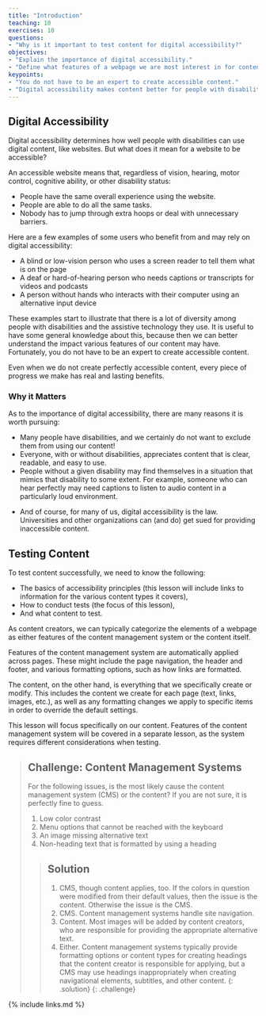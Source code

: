 ```yaml
---
title: "Introduction"
teaching: 10
exercises: 10
questions:
- "Why is it important to test content for digital accessibility?"
objectives:
- "Explain the importance of digital accessibility."
- "Define what features of a webpage we are most interest in for content testing."
keypoints:
- "You do not have to be an expert to create accessible content."
- "Digital accessibility makes content better for people with disabilities and people without."
---
```


<!--
Key points:
- People with disabilities have diverse situations and experiences.
- It can be useful to have a broad understanding of types of disabilities and assistive technology in order to better understand the importance of various accessibility principles.
- You do not have to be an expert to create accessible content.
- Digital accessibility makes content better for people with disabilities and people without.
-->
## Digital Accessibility

Digital accessibility determines how well people with disabilities can use digital content, like websites. But what does it mean for a website to be accessible?

An accessible website means that, regardless of vision, hearing, motor control, cognitive ability, or other disability status:

- People have the same overall experience using the website.
- People are able to do all the same tasks.
- Nobody has to jump through extra hoops or deal with unnecessary barriers.

<!--There are many ways that websites could create barriers for people with disabilities, especially since there is much diversity when it comes to disabilities people may have, their experiences with disabilities, and the assistive technology they use. While there is no need to know everything about disabilities or assistive technology, it is useful to have some general knowledge to better understand how creating content in certain ways will impact the people who use it.-->

Here are a few examples of some users who benefit from and may rely on digital accessibility:

- A blind or low-vision person who uses a screen reader to tell them what is on the page
- A deaf or hard-of-hearing person who needs captions or transcripts for videos and podcasts
- A person without hands who interacts with their computer using an alternative input device

These examples start to illustrate that there is a lot of diversity among people with disabilities and the assistive technology they use. It is useful to have some general knowledge about this, because then we can better understand the impact various features of our content may have. Fortunately, you do not have to be an expert to create accessible content.

Even when we do not create perfectly accessible content, every piece of progress we make has real and lasting benefits.

### Why it Matters

As to the importance of digital accessibility, there are many reasons it is worth pursuing:

- Many people have disabilities, and we certainly do not want to exclude them from using our content!
- Everyone, with or without disabilities, appreciates content that is clear, readable, and easy to use.
- People without a given disability may find themselves in a situation that mimics that disability to some extent. For example, someone who can hear perfectly may need captions to listen to audio content in a particularly loud environment.
<!--- Abilities change as we age. Someone who is perfectly happy reading tiny text now may not be so happy to do so in twenty or thirty more years.-->
- And of course, for many of us, digital accessibility is the law. Universities and other organizations can (and do) get sued for providing inaccessible content.

<!-- > ## Exercise
>
> TODO: Some kind of empathy-building exercise that drives home how important digital accessibility is.
> Could be some kind of card game with two different types of decks (one easier and one harder) and two sets of rules (one of which is more restrictive than the other). Would demonstrate how much better the second set of rules is, not just for people with the difficult decks, but also for people with the easier decks.
>
> In a pinch could maybe do the #nomouse challenge.-->
<!-- {: .challenge} -->

<!--
This is a brief introduction to what accessibility testing entails.

Key points:
- Keeping accessibility in mind when creating content will make testing and fixing content much easier.
- Provide contact information and do not be afraid to ask for feedback from your website visitors.
- Automated testing tools catch only a relatively small percentage of accessibility issues.
-->
## Testing Content

<!-- While testing is essential, it should not be the first or last step in ensuring our content is accessible. First, we should keep accessibility in mind when we choose content management systems (if we are given the opportunity) and as we create content. It is much easier to create content that is accessible from the beginning than to correct inaccessible content. -->

<!-- We also need some plan for how to deal with errors that we do not manage to catch during testing. While we hope to catch everything, there are never any guarantees. A good strategy is to provide contact information in an easy to find location and ask users to let us know how we are doing. Most users will appreciate our efforts and will be happy to let us know when they encounter some accessibility issue that we missed. -->

<!-- That being said, we certainly cannot ignore testing! So, what does testing look like? There is a lot that goes into whether or not a webpage is accessible, which means that there is not one test that will catch everything. Depending on the type of issue, one or more of the following methods may be required to test for it: -->


<!-- Cite deque? https://www.deque.com/blog/automated-testing-study-identifies-57-percent-of-digital-accessibility-issues/ -->
<!-- - Using an automated tool to find errors. This is the most convenient method, but cannot be relied on. Estimates vary of the percentage of errors such tools can catch, but we know that the percentage is nowhere near 100%.
- Using an automated tool to find potential errors that require manual checks
- Using a tool to highlight or otherwise examine various elements on the page to more easily check them manually.
- Navigating the page with only a keyboard or with a screen reader.
- Manually examing the content. We want to avoid this as much as possible. -->

<!-- There are several ways to go about testing. For our purposes, we will group the major issues and how to test for them based on content type. As you become more comfortable with testing, you may decide to rearrange the order of tests you perform to find a workflow that works best for you, but this will get you started. -->

To test content successfully, we need to know the following:

- The basics of accessibility principles (this lesson will include links to information for the various content types it covers),
- How to conduct tests (the focus of this lesson),
- And what content to test.

As content creators, we can typically categorize the elements of a webpage as either features of the content management system or the content itself.

Features of the content management system are automatically applied across pages. These might include the page navigation, the header and footer, and various formatting options, such as how links are formatted.

The content, on the other hand, is everything that we specifically create or modify. This includes the content we create for each page (text, links, images, etc.), as well as any formatting changes we apply to specific items in order to override the default settings.

This lesson will focus specifically on our content. Features of the content management system will be covered in a separate lesson, as the system requires different considerations when testing.

<!--
Possible exercise: Provide a list of accessibility issues and either ask if learners think the issue can be found with an automated tool or ask what method of testing learners think would be required.
- Low color contrast
- Menu options that cannot be reached with the keyboard
- Image missing alternative text
- Broken link
-->

> ## Challenge: Content Management Systems
>
> For the following issues, is the most likely cause the content management system (CMS) or the content? If you are not sure, it is perfectly fine to guess.
>
> 1. Low color contrast
> 2. Menu options that cannot be reached with the keyboard
> 3. An image missing alternative text
> 4. Non-heading text that is formatted by using a heading
>
> > ## Solution
> >
> > 1. CMS, though content applies, too. If the colors in question were modified from their default values, then the issue is the content. Otherwise the issue is the CMS.
> > 2. CMS. Content management systems handle site navigation.
> > 3. Content. Most images will be added by content creators, who are responsible for providing the appropriate alternative text.
> > 4. Either. Content management systems typically provide formatting options or content types for creating headings that the content creator is responsible for applying, but a CMS may use headings inappropriately when creating navigational elements, subtitles, and other content.
> {: .solution}
{: .challenge}

{% include links.md %}

